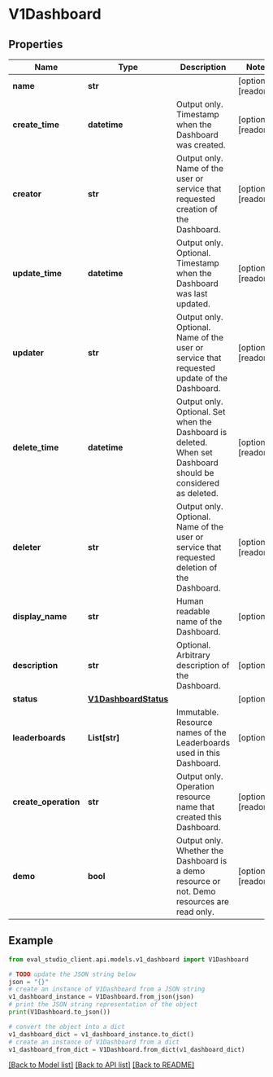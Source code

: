 # V1Dashboard


## Properties

Name | Type | Description | Notes
------------ | ------------- | ------------- | -------------
**name** | **str** |  | [optional] [readonly] 
**create_time** | **datetime** | Output only. Timestamp when the Dashboard was created. | [optional] [readonly] 
**creator** | **str** | Output only. Name of the user or service that requested creation of the Dashboard. | [optional] [readonly] 
**update_time** | **datetime** | Output only. Optional. Timestamp when the Dashboard was last updated. | [optional] [readonly] 
**updater** | **str** | Output only. Optional. Name of the user or service that requested update of the Dashboard. | [optional] [readonly] 
**delete_time** | **datetime** | Output only. Optional. Set when the Dashboard is deleted. When set Dashboard should be considered as deleted. | [optional] [readonly] 
**deleter** | **str** | Output only. Optional. Name of the user or service that requested deletion of the Dashboard. | [optional] [readonly] 
**display_name** | **str** | Human readable name of the Dashboard. | [optional] 
**description** | **str** | Optional. Arbitrary description of the Dashboard. | [optional] 
**status** | [**V1DashboardStatus**](V1DashboardStatus.md) |  | [optional] 
**leaderboards** | **List[str]** | Immutable. Resource names of the Leaderboards used in this Dashboard. | [optional] 
**create_operation** | **str** | Output only. Operation resource name that created this Dashboard. | [optional] [readonly] 
**demo** | **bool** | Output only. Whether the Dashboard is a demo resource or not. Demo resources are read only. | [optional] [readonly] 

## Example

```python
from eval_studio_client.api.models.v1_dashboard import V1Dashboard

# TODO update the JSON string below
json = "{}"
# create an instance of V1Dashboard from a JSON string
v1_dashboard_instance = V1Dashboard.from_json(json)
# print the JSON string representation of the object
print(V1Dashboard.to_json())

# convert the object into a dict
v1_dashboard_dict = v1_dashboard_instance.to_dict()
# create an instance of V1Dashboard from a dict
v1_dashboard_from_dict = V1Dashboard.from_dict(v1_dashboard_dict)
```
[[Back to Model list]](../README.md#documentation-for-models) [[Back to API list]](../README.md#documentation-for-api-endpoints) [[Back to README]](../README.md)


